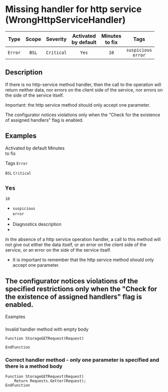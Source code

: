 # Missing handler for http service (WrongHttpServiceHandler)

|   Type    |    Scope    |  Severity   |    Activated<br>by default    |    Minutes<br>to fix    |             Tags              |
|:--------:|:-----------------------------:|:-----------:|:------------------------------:|:-----------------------------------:|:-----------------------------:|
| `Error` |             `BSL`             | `Critical` |              `Yes`              |                `10`                 |    `suspicious`<br>`error`    |

<!-- Блоки выше заполняются автоматически, не трогать -->
## Description
<!-- Описание диагностики заполняется вручную. Необходимо понятным языком описать смысл и схему работу -->
If there is no http-service method handler, then the call to the operation will return neither data, nor errors on the client side of the service, nor errors on the side of the service itself.

Important: the http service method should only accept one parameter.

The configurator notices violations only when the "Check for the existence of assigned handlers" flag is enabled.

## Examples
Activated by default
Minutes<br> to fix

Tags
`Error`

`BSL`
`Critical`

## `Yes`
`10`

* `suspicious`<br>`error`
* <!-- Блоки выше заполняются автоматически, не трогать -->
* Diagnostics description
* <!-- Описание диагностики заполняется вручную. Необходимо понятным языком описать смысл и схему работу -->
In the absence of a http service operation handler, a call to this method will not give out either the data itself, or an error on the client side of the service, or an error on the side of the service itself.
* It is important to remember that the http service method should only accept one parameter.

## The configurator notices violations of the specified restrictions only when the "Check for the existence of assigned handlers" flag is enabled.

Examples
### <!-- В данном разделе приводятся примеры, на которые диагностика срабатывает, а также можно привести пример, как можно исправить ситуацию -->
Invalid handler method with empty body

```bsl
Function StorageGETRequest(Request)

EndFunction
```

### Correct handler method - only one parameter is specified and there is a method body

```bsl
Function StorageGETRequest(Request)
    Return Requests.Getter(Request);
EndFunction
```
